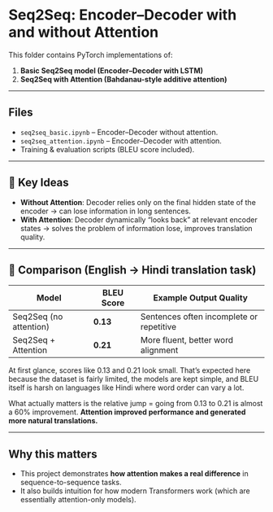 # Seq2Seq: Encoder–Decoder with and without Attention

This folder contains PyTorch implementations of:

1. **Basic Seq2Seq model (Encoder–Decoder with LSTM)**
2. **Seq2Seq with Attention (Bahdanau-style additive attention)**

---

## Files
- `seq2seq_basic.ipynb` – Encoder–Decoder without attention.
- `seq2seq_attention.ipynb` – Encoder–Decoder with attention.
- Training & evaluation scripts (BLEU score included).

---

## 🧠 Key Ideas
- **Without Attention**: Decoder relies only on the final hidden state of the encoder → can lose information in long sentences.  
- **With Attention**: Decoder dynamically “looks back” at relevant encoder states → solves the problem of information lose, improves translation quality.

---

## 🔬 Comparison (English → Hindi translation task)

| Model               | BLEU Score | Example Output Quality |
|----------------------|------------|-------------------------|
| Seq2Seq (no attention) | **0.13**    | Sentences often incomplete or repetitive |
| Seq2Seq + Attention   | **0.21**    | More fluent, better word alignment |

At first glance, scores like 0.13 and 0.21 look small.
That’s expected here because the dataset is fairly limited, the models are kept simple, and BLEU itself is harsh on languages like Hindi where word order can vary a lot.

What actually matters is the relative jump = going from 0.13 to 0.21 is almost a 60% improvement. 
**Attention improved performance and generated more natural translations.**

---

## Why this matters
- This project demonstrates **how attention makes a real difference** in sequence-to-sequence tasks.  
- It also builds intuition for how modern Transformers work (which are essentially attention-only models).
